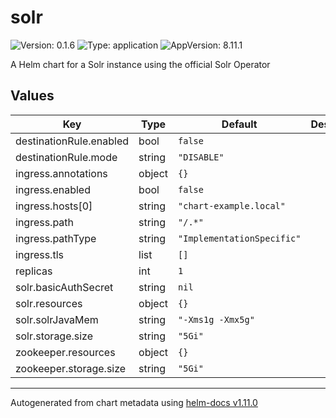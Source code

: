 # solr

![Version: 0.1.6](https://img.shields.io/badge/Version-0.1.6-informational?style=flat-square) ![Type: application](https://img.shields.io/badge/Type-application-informational?style=flat-square) ![AppVersion: 8.11.1](https://img.shields.io/badge/AppVersion-8.11.1-informational?style=flat-square)

A Helm chart for a Solr instance using the official Solr Operator

## Values

| Key | Type | Default | Description |
|-----|------|---------|-------------|
| destinationRule.enabled | bool | `false` |  |
| destinationRule.mode | string | `"DISABLE"` |  |
| ingress.annotations | object | `{}` |  |
| ingress.enabled | bool | `false` |  |
| ingress.hosts[0] | string | `"chart-example.local"` |  |
| ingress.path | string | `"/.*"` |  |
| ingress.pathType | string | `"ImplementationSpecific"` |  |
| ingress.tls | list | `[]` |  |
| replicas | int | `1` |  |
| solr.basicAuthSecret | string | `nil` |  |
| solr.resources | object | `{}` |  |
| solr.solrJavaMem | string | `"-Xms1g -Xmx5g"` |  |
| solr.storage.size | string | `"5Gi"` |  |
| zookeeper.resources | object | `{}` |  |
| zookeeper.storage.size | string | `"5Gi"` |  |

----------------------------------------------
Autogenerated from chart metadata using [helm-docs v1.11.0](https://github.com/norwoodj/helm-docs/releases/v1.11.0)
